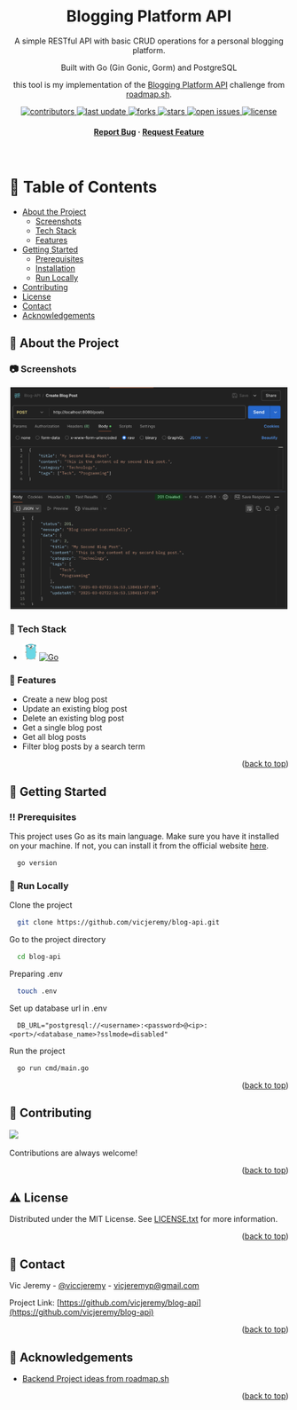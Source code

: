 <div align="center" id="readme-top">

  <h1>Blogging Platform API</h1>

  <p>
    A simple RESTful API with basic CRUD operations for a personal blogging platform. </p>
 <p>Built with Go (Gin Gonic, Gorm) and PostgreSQL</p>
   <p>this tool is my implementation of the <a href="https://roadmap.sh/projects/blogging-platform-api">Blogging Platform API</a> challenge from <a href="https://roadmap.sh">roadmap.sh</a>.
  </p>

<!-- Badges -->
<p>
  <a href="https://github.com/vicjeremy/blog-api/graphs/contributors">
    <img src="https://img.shields.io/github/contributors/vicjeremy/blog-api" alt="contributors" />
  </a>
  <a href="">
    <img src="https://img.shields.io/github/last-commit/vicjeremy/blog-api" alt="last update" />
  </a>
  <a href="https://github.com/vicjeremy/blog-api/network/members">
    <img src="https://img.shields.io/github/forks/vicjeremy/blog-api" alt="forks" />
  </a>
  <a href="https://github.com/vicjeremy/task-cli/stargazers">
    <img src="https://img.shields.io/github/stars/vicjeremy/blog-api" alt="stars" />
  </a>
  <a href="https://github.com/vicjeremy/blog-api/issues/">
    <img src="https://img.shields.io/github/issues/vicjeremy/blog-api" alt="open issues" />
  </a>
  <a href="https://github.com/vicjeremy/blog-api/blob/master/LICENSE">
    <img src="https://img.shields.io/github/license/vicjeremy/blog-api.svg" alt="license" />
  </a>
</p>

<h4>
    <a href="https://github.com/vicjeremy/blog-api/issues/">Report Bug</a>
  <span> · </span>
    <a href="https://github.com/vicjeremy/blog-api/issues/">Request Feature</a>
  </h4>
</div>

<br />

<!-- Table of Contents -->

# :notebook_with_decorative_cover: Table of Contents

- [About the Project](#star2-about-the-project)
  - [Screenshots](#camera-screenshots)
  - [Tech Stack](#space_invader-tech-stack)
  - [Features](#dart-features)
- [Getting Started](#toolbox-getting-started)
  - [Prerequisites](#bangbang-prerequisites)
  - [Installation](#gear-installation)
  - [Run Locally](#running-run-locally)
- [Contributing](#wave-contributing)
- [License](#warning-license)
- [Contact](#handshake-contact)
- [Acknowledgements](#gem-acknowledgements)

<!-- About the Project -->

## :star2: About the Project

<!-- Screenshots -->

### :camera: Screenshots

<div align="center">
  <img src="result/ecample.png" style="width:500px;height:400px" alt="screenshot" />
</div>

<!-- TechStack -->

### :space_invader: Tech Stack

- <a href="https://golang.org" target="_blank" rel="noreferrer"><img src="https://raw.githubusercontent.com/devicons/devicon/master/icons/go/go-original.svg" alt="go" width="30" height="30"/>[![Go][Go]][Go-url]</a>

<!-- Features -->

### :dart: Features

- Create a new blog post
- Update an existing blog post
- Delete an existing blog post
- Get a single blog post
- Get all blog posts
- Filter blog posts by a search term

<p align="right">(<a href="#readme-top">back to top</a>)</p>

<!-- Getting Started -->

## :toolbox: Getting Started

<!-- Prerequisites -->

### :bangbang: Prerequisites

This project uses Go as its main language. Make sure you have it installed on your machine. If not, you can install it from the official website [here](https://golang.org/).

```bash
  go version
```

<!-- Run Locally -->

### :running: Run Locally

Clone the project

```bash
  git clone https://github.com/vicjeremy/blog-api.git
```

Go to the project directory

```bash
  cd blog-api
```
Preparing .env

```bash
  touch .env
```
Set up database url in .env

```env
  DB_URL="postgresql://<username>:<password>@<ip>:<port>/<database_name>?sslmode=disabled"
```

Run the project

```bash
  go run cmd/main.go
```

<p align="right">(<a href="#readme-top">back to top</a>)</p>

<!-- Usage -->



<!-- Contributing -->

## :wave: Contributing

<a href="https://github.com/vicjeremy/blog-api/graphs/contributors">
  <img src="https://contrib.rocks/image?repo=vicjeremy/blog-api" />
</a>

Contributions are always welcome!

<p align="right">(<a href="#readme-top">back to top</a>)</p>

<!-- License -->

## :warning: License

Distributed under the MIT License. See [LICENSE.txt](LICENSE.txt) for more information.

<p align="right">(<a href="#readme-top">back to top</a>)</p>

<!-- Contact -->

## :handshake: Contact

Vic Jeremy - [@viccjeremy](https://instagram.com/viccjeremy) - [vicjeremyp@gmail.com](mailto:vicjeremyp@gmail.com)

Project Link: [https://github.com/vicjeremy/blog-api](https://github.com/vicjeremy/blog-api)

<p align="right">(<a href="#readme-top">back to top</a>)</p>

<!-- Acknowledgments -->

## :gem: Acknowledgements

- [Backend Project ideas from roadmap.sh](https://roadmap.sh/backend/projects)

<p align="right">(<a href="#readme-top">back to top</a>)</p>

[Go]: https://img.shields.io/badge/GOlang-00ADD8?style=for-the-badge&logo=go&logoColor=white
[Go-url]: https://golang.org/
